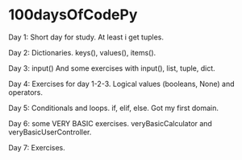 # 100daysOfCodePy

Day 1:
Short day for study.
At least i get tuples.

Day 2:
Dictionaries.
keys(), values(), items().

Day 3:
input()
And some exercises with input(), list, tuple, dict.

Day 4:
Exercises for day 1-2-3. 
Logical values (booleans, None) and operators.

Day 5:
Conditionals and loops. 
if, elif, else. Got my first domain.

Day 6:
some VERY BASIC exercises.
veryBasicCalculator and veryBasicUserController.

Day 7:
Exercises.
